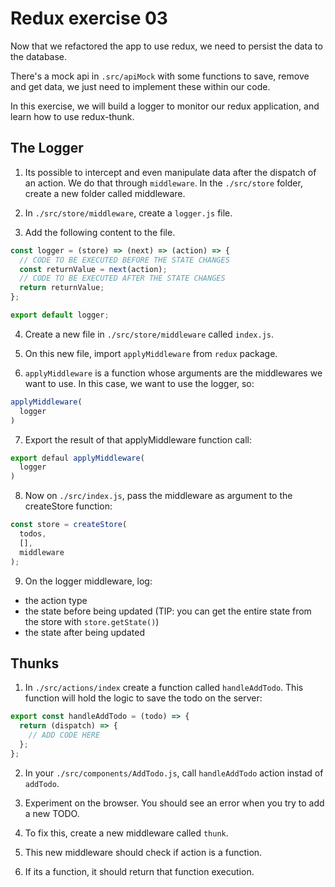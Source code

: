 # Redux exercise 03

Now that we refactored the app to use redux, we need to persist the data to the database.

There's a mock api in `.src/apiMock` with some functions to save, remove and get data, we just need to implement these within our code.

In this exercise, we will build a logger to monitor our redux application, and learn how to use redux-thunk.

## The Logger

1. Its possible to intercept and even manipulate data after the dispatch of an action. We do that through `middleware`.
In the `./src/store` folder, create a new folder called middleware.

2. In `./src/store/middleware`, create a `logger.js` file.

3. Add the following content to the file.

  ```js
  const logger = (store) => (next) => (action) => {
    // CODE TO BE EXECUTED BEFORE THE STATE CHANGES
    const returnValue = next(action);
    // CODE TO BE EXECUTED AFTER THE STATE CHANGES
    return returnValue;
  };

  export default logger;
  ```

4. Create a new file in `./src/store/middleware` called `index.js`.

5. On this new file, import `applyMiddleware` from `redux` package.

6. `applyMiddleware` is a function whose arguments are the middlewares we want to use.
In this case, we want to use the logger, so:

  ```js
  applyMiddleware(
    logger
  )
  ```

7. Export the result of that applyMiddleware function call:

  ```js
  export defaul applyMiddleware(
    logger
  )
  ```

8. Now on `./src/index.js`, pass the middleware as argument to the createStore function:
  
  ```js
  const store = createStore(
    todos,
    [],
    middleware
  );
  ```

9. On the logger middleware, log:

- the action type
- the state before being updated (TIP: you can get the entire state from the store with `store.getState()`)
- the state after being updated


## Thunks

1. In `./src/actions/index` create a function called `handleAddTodo`. This function will hold the logic to save the todo on the server:

  ```js
  export const handleAddTodo = (todo) => {
    return (dispatch) => {
      // ADD CODE HERE
    };
  };
  ```

2. In your `./src/components/AddTodo.js`, call `handleAddTodo` action instad of `addTodo`.

3. Experiment on the browser. You should see an error when you try to add a new TODO.

4. To fix this, create a new middleware called `thunk`.

5. This new middleware should check if action is a function.

6. If its a function, it should return that function execution.